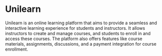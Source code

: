 # Unilearn

Unilearn is an online learning platform that aims to provide a seamless and interactive learning experience for students and instructors.
It allows instructors to create and manage courses, and students to enroll in and access these courses.
The platform also offers features like course materials, assignments, discussions, and a payment integration for course enrollment.
